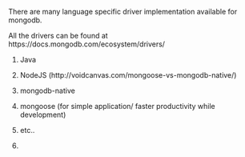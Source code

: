 There are many language specific driver implementation available for mongodb.

All the drivers can be found at https:\/\/docs.mongodb.com\/ecosystem\/drivers\/

1. Java

2. NodeJS \(http:\/\/voidcanvas.com\/mongoose-vs-mongodb-native\/\)

  1. mongodb-native
  2. mongoose \(for simple application\/ faster productivity while development\)


1. etc..

2. 


